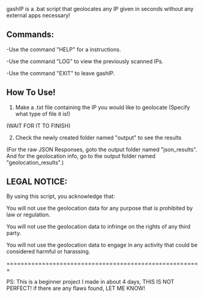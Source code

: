 gashIP is a .bat script that geolocates any IP given in seconds without any external apps necessary!


## Commands:

   -Use the command "HELP" for a instructions.

   -Use the command "LOG" to view the previously scanned IPs.

   -Use the command "EXIT" to leave gashIP.


## How To Use!

1) Make a .txt file containing the IP you would like to geolocate (Specify what type of file it is!)

(WAIT FOR IT TO FINISH)

2) Check the newly created folder named "output" to see the results

(For the raw JSON Responses, goto the output folder named "json_results". And for the geolocation info, go to the output folder named "geolocation_results".)


## LEGAL NOTICE:

By using this script, you acknowledge that:

You will not use the geolocation data for any purpose that is prohibited by law or regulation.

You will not use the geolocation data to infringe on the rights of any third party.

You will not use the geolocation data to engage in any activity that could be considered harmful or harassing.

=======================================================

PS: This is a beginner project I made in about 4 days, THIS IS NOT PERFECT! if there are any flaws found, LET ME KNOW!

